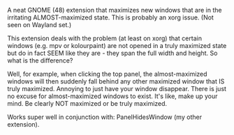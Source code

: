A neat GNOME (48) extension that maximizes new windows that are in the irritating ALMOST-maximized state. This is probably an xorg issue. (Not seen on Wayland set.)

This extension deals with the problem (at least on xorg) that certain windows (e.g. mpv or kolourpaint) are not opened in a truly maximized state but do in fact SEEM like they are - they span the full width and height. So what is the difference?

Well, for example, when clicking the top panel, the almost-maximized windows will then suddenly fall behind any other maximized window that IS truly maximized. Annoying to just have your window disappear. There is just no excuse for almost-maximized windows to exist. It's like, make up your mind. Be clearly NOT maximized or be truly maximized.

Works super well in conjunction with: PanelHidesWindow (my other extension).
